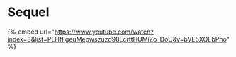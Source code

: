 # Sequel

{% embed url="https://www.youtube.com/watch?index=8&list=PLHfFgeuMepwszuzd98LcrttHUMiZo_DoU&v=bVE5XQEbPho" %}
